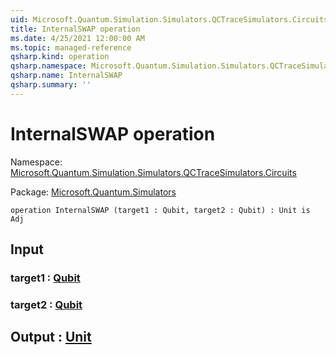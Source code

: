 ```yaml
---
uid: Microsoft.Quantum.Simulation.Simulators.QCTraceSimulators.Circuits.InternalSWAP
title: InternalSWAP operation
ms.date: 4/25/2021 12:00:00 AM
ms.topic: managed-reference
qsharp.kind: operation
qsharp.namespace: Microsoft.Quantum.Simulation.Simulators.QCTraceSimulators.Circuits
qsharp.name: InternalSWAP
qsharp.summary: ''
---
```


# InternalSWAP operation

Namespace: [Microsoft.Quantum.Simulation.Simulators.QCTraceSimulators.Circuits](xref:Microsoft.Quantum.Simulation.Simulators.QCTraceSimulators.Circuits)

Package: [Microsoft.Quantum.Simulators](https://nuget.org/packages/Microsoft.Quantum.Simulators)




```qsharp
operation InternalSWAP (target1 : Qubit, target2 : Qubit) : Unit is Adj
```


## Input

### target1 : [Qubit](xref:microsoft.quantum.qsharp.valueliterals#qubit-literals)




### target2 : [Qubit](xref:microsoft.quantum.qsharp.valueliterals#qubit-literals)





## Output : [Unit](xref:microsoft.quantum.qsharp.valueliterals#unit-literal)

